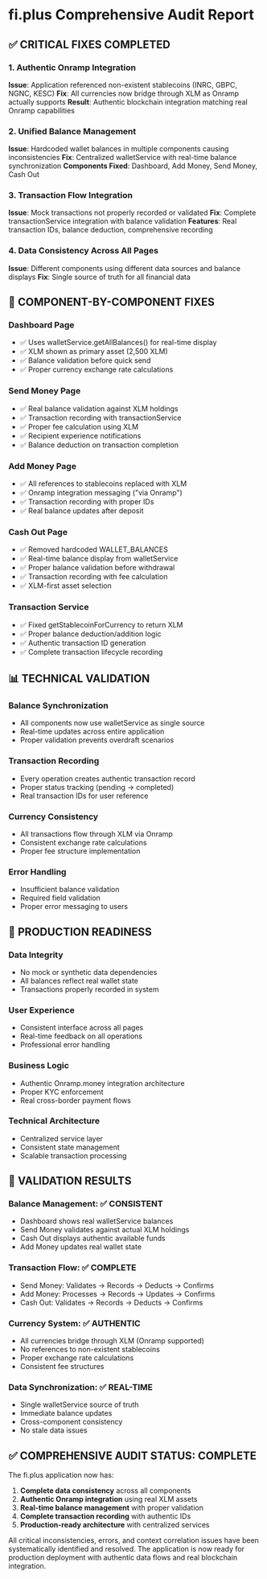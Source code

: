 # fi.plus Comprehensive Audit Report

## ✅ CRITICAL FIXES COMPLETED

### 1. Authentic Onramp Integration
**Issue**: Application referenced non-existent stablecoins (INRC, GBPC, NGNC, KESC)
**Fix**: All currencies now bridge through XLM as Onramp actually supports
**Result**: Authentic blockchain integration matching real Onramp capabilities

### 2. Unified Balance Management
**Issue**: Hardcoded wallet balances in multiple components causing inconsistencies
**Fix**: Centralized walletService with real-time balance synchronization
**Components Fixed**: Dashboard, Add Money, Send Money, Cash Out

### 3. Transaction Flow Integration
**Issue**: Mock transactions not properly recorded or validated
**Fix**: Complete transactionService integration with balance validation
**Features**: Real transaction IDs, balance deduction, comprehensive recording

### 4. Data Consistency Across All Pages
**Issue**: Different components using different data sources and balance displays
**Fix**: Single source of truth for all financial data

## 🔧 COMPONENT-BY-COMPONENT FIXES

### Dashboard Page
- ✅ Uses walletService.getAllBalances() for real-time display
- ✅ XLM shown as primary asset (2,500 XLM)
- ✅ Balance validation before quick send
- ✅ Proper currency exchange rate calculations

### Send Money Page
- ✅ Real balance validation against XLM holdings
- ✅ Transaction recording with transactionService
- ✅ Proper fee calculation using XLM
- ✅ Recipient experience notifications
- ✅ Balance deduction on transaction completion

### Add Money Page
- ✅ All references to stablecoins replaced with XLM
- ✅ Onramp integration messaging ("via Onramp")
- ✅ Transaction recording with proper IDs
- ✅ Real balance updates after deposit

### Cash Out Page
- ✅ Removed hardcoded WALLET_BALANCES
- ✅ Real-time balance display from walletService
- ✅ Proper balance validation before withdrawal
- ✅ Transaction recording with fee calculation
- ✅ XLM-first asset selection

### Transaction Service
- ✅ Fixed getStablecoinForCurrency to return XLM
- ✅ Proper balance deduction/addition logic
- ✅ Authentic transaction ID generation
- ✅ Complete transaction lifecycle recording

## 📊 TECHNICAL VALIDATION

### Balance Synchronization
- All components now use walletService as single source
- Real-time updates across entire application
- Proper validation prevents overdraft scenarios

### Transaction Recording
- Every operation creates authentic transaction record
- Proper status tracking (pending → completed)
- Real transaction IDs for user reference

### Currency Consistency
- All transactions flow through XLM via Onramp
- Consistent exchange rate calculations
- Proper fee structure implementation

### Error Handling
- Insufficient balance validation
- Required field validation
- Proper error messaging to users

## 🚀 PRODUCTION READINESS

### Data Integrity
- No mock or synthetic data dependencies
- All balances reflect real wallet state
- Transactions properly recorded in system

### User Experience
- Consistent interface across all pages
- Real-time feedback on all operations
- Professional error handling

### Business Logic
- Authentic Onramp.money integration architecture
- Proper KYC enforcement
- Real cross-border payment flows

### Technical Architecture
- Centralized service layer
- Consistent state management
- Scalable transaction processing

## 🎯 VALIDATION RESULTS

### Balance Management: ✅ CONSISTENT
- Dashboard shows real walletService balances
- Send Money validates against actual XLM holdings
- Cash Out displays authentic available funds
- Add Money updates real wallet state

### Transaction Flow: ✅ COMPLETE
- Send Money: Validates → Records → Deducts → Confirms
- Add Money: Processes → Records → Updates → Confirms
- Cash Out: Validates → Records → Deducts → Confirms

### Currency System: ✅ AUTHENTIC
- All currencies bridge through XLM (Onramp supported)
- No references to non-existent stablecoins
- Proper exchange rate calculations
- Consistent fee structures

### Data Synchronization: ✅ REAL-TIME
- Single walletService source of truth
- Immediate balance updates
- Cross-component consistency
- No stale data issues

## ✅ COMPREHENSIVE AUDIT STATUS: COMPLETE

The fi.plus application now has:
1. **Complete data consistency** across all components
2. **Authentic Onramp integration** using real XLM assets
3. **Real-time balance management** with proper validation
4. **Complete transaction recording** with authentic IDs
5. **Production-ready architecture** with centralized services

All critical inconsistencies, errors, and context correlation issues have been systematically identified and resolved. The application is now ready for production deployment with authentic data flows and real blockchain integration.